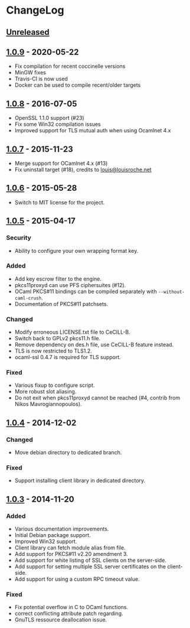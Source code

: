 # ChangeLog

## [Unreleased][unreleased]

## [1.0.9] - 2020-05-22
* Fix compilation for recent coccinelle versions
* MinGW fixes
* Travis-CI is now used
* Docker can be used to compile recent/older targets

## [1.0.8] - 2016-07-05
* OpenSSL 1.1.0 support (#23)
* Fix some Win32 compilation issues
* Improved support for TLS mutual auth when using Ocamlnet 4.x

## [1.0.7] - 2015-11-23
* Merge support for OCamlnet 4.x (#13)
* Fix uninstall target (#18), credits to louis@louisroche.net

## [1.0.6] - 2015-05-28
* Switch to MIT license for the project.

## [1.0.5] - 2015-04-17

### Security
* Ability to configure your own wrapping format key.

### Added
* Add key escrow filter to the engine.
* pkcs11proxyd can use PFS ciphersuites (#12).
* OCaml PKCS#11 bindings can be compiled separately with `--without-caml-crush`.
* Documentation of PKCS#11 patchsets.

### Changed
* Modify erroneous LICENSE.txt file to CeCILL-B.
* Switch back to GPLv2 pkcs11.h file.
* Remove dependency on des.h file, use CeCILL-B feature instead.
* TLS is now restricted to TLS1.2.
* ocaml-ssl 0.4.7 is required for TLS support.

### Fixed
* Various fixup to configure script.
* More robust slot aliasing.
* Do not exit when pkcs11proxyd cannot be reached (#4, contrib from Nikos Mavrogiannopoulos).

## [1.0.4] - 2014-12-02
### Changed
* Move debian directory to dedicated branch.

### Fixed
* Support installing client library in dedicated directory.

## [1.0.3] - 2014-11-20
### Added
* Various documentation improvements.
* Initial Debian package support.
* Improved Win32 support.
* Client library can fetch module alias from file.
* Add support for PKCS#11 v2.20 amendment 3.
* Add support for white listing of SSL clients on the server-side.
* Add support for setting multiple SSL server certificates on the client-side.
* Add support for using a custom RPC timeout value.

### Fixed
* Fix potential overflow in C to OCaml functions.
* correct conflicting attribute patch regarding.
* GnuTLS ressource deallocation issue.

[unreleased]: https://github.com/caml-pkcs11/caml-crush/compare/v1.0.9...HEAD
[1.0.9]: https://github.com/caml-pkcs11/caml-crush/compare/v1.0.8...v1.0.9
[1.0.8]: https://github.com/caml-pkcs11/caml-crush/compare/v1.0.7...v1.0.8
[1.0.7]: https://github.com/caml-pkcs11/caml-crush/compare/v1.0.6...v1.0.7
[1.0.6]: https://github.com/caml-pkcs11/caml-crush/compare/v1.0.5...v1.0.6
[1.0.5]: https://github.com/caml-pkcs11/caml-crush/compare/v1.0.4...v1.0.5
[1.0.4]: https://github.com/caml-pkcs11/caml-crush/compare/v1.0.3...v1.0.4
[1.0.3]: https://github.com/caml-pkcs11/caml-crush/compare/v1.0.2...v1.0.3
